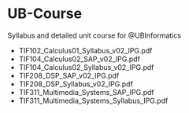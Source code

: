 # UB-Course

Syllabus and detailed unit course for @UBInformatics

- TIF102_Calculus01_Syllabus_v02_IPG.pdf
- TIF104_Calculus02_SAP_v02_IPG.pdf
- TIF104_Calculus02_Syllabus_v02_IPG.pdf
- TIF208_DSP_SAP_v02_IPG.pdf
- TIF208_DSP_Syllabus_v02_IPG.pdf
- TIF311_Multimedia_Systems_SAP_IPG.pdf
- TIF311_Multimedia_Systems_Syllabus_IPG.pdf


